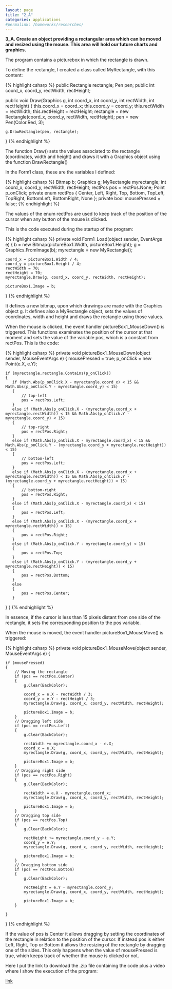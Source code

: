 ```yaml
---
layout: page
title: "2_A"
categories: applications
#permalink: /homeworks/researches/
---
```

<b>3_A. Create an object providing a rectangular area which can be moved and resized using the mouse. This area will hold our future charts and graphics.</b>


The program contains a picturebox in which the rectangle is drawn.

To define the rectangle, I created a class called MyRectangle, with this content:

{% highlight csharp %}
public Rectangle rectangle;
Pen pen;
public int coord_x, coord_y, rectWidth, rectHeight;


public void Draw(Graphics g, int coord_x, int coord_y, int rectWidth, int rectHeight)
{
    this.coord_x = coord_x;
    this.coord_y = coord_y;
    this.rectWidth = rectWidth;
    this.rectHeight = rectHeight;
    rectangle = new Rectangle(coord_x, coord_y, rectWidth, rectHeight);
    pen = new Pen(Color.Red, 3);

    g.DrawRectangle(pen, rectangle);
}
{% endhighlight %}

The function Draw() sets the values associated to the rectangle (coordinates, width and height) and draws it with a Graphics object using the function DrawRectangle()

In the Form1 class, these are the variables I defined:

{% highlight csharp %}
Bitmap b;
Graphics g;
MyRectangle myrectangle;
int coord_x, coord_y, rectWidth, rectHeight;
rectPos pos = rectPos.None;
Point p_onClick;
private enum rectPos { Center, Left, Right, Top, Bottom, TopLeft, TopRight, BottomLeft, BottomRight, None };
private bool mousePressed = false;
{% endhighlight %}

The values of the enum rectPos are used to keep track of the position of the cursor when any button of the mouse is clicked.

This is the code executed during the startup of the program:

{% highlight csharp %}
private void Form1_Load(object sender, EventArgs e)
{
    b = new Bitmap(pictureBox1.Width, pictureBox1.Height);
    g = Graphics.FromImage(b);
    myrectangle = new MyRectangle();

    coord_x = pictureBox1.Width / 4;
    coord_y = pictureBox1.Height / 4;
    rectWidth = 70;
    rectHeight = 70;
    myrectangle.Draw(g, coord_x, coord_y, rectWidth, rectHeight);

    pictureBox1.Image = b;
}
{% endhighlight %}

It defines a new bitmap, upon which drawings are made with the Graphics object g. It defines also a MyRectangle object, sets the values of coordinates, width and height and draws the rectangle using those values.

When the mouse is clicked, the event handler pictureBox1_MouseDown() is triggered. This functions examinates the position of the cursor at that moment and sets the value of the variable pos, which is a constant from rectPos. This is the code:

{% highlight csharp %}
private void pictureBox1_MouseDown(object sender, MouseEventArgs e)
{
    mousePressed = true;
    p_onClick = new Point(e.X, e.Y);

    if (myrectangle.rectangle.Contains(p_onClick))
    {
       if (Math.Abs(p_onClick.X - myrectangle.coord_x) < 15 && Math.Abs(p_onClick.Y - myrectangle.coord_y) < 15)
       {
           // top-left
           pos = rectPos.Left;
       }
       else if (Math.Abs(p_onClick.X - (myrectangle.coord_x + myrectangle.rectWidth)) < 15 && Math.Abs(p_onClick.Y - myrectangle.coord_y) < 15)
       {
           // top-right
           pos = rectPos.Right;
       }
       else if (Math.Abs(p_onClick.X - myrectangle.coord_x) < 15 && Math.Abs(p_onClick.Y - (myrectangle.coord_y + myrectangle.rectHeight)) < 15)
       {
           // bottom-left
           pos = rectPos.Left;
       }
       else if (Math.Abs(p_onClick.X - (myrectangle.coord_x + myrectangle.rectWidth)) < 15 && Math.Abs(p_onClick.Y - (myrectangle.coord_y + myrectangle.rectHeight)) < 15)
       {
           // bottom-right
           pos = rectPos.Right;
       }
       else if (Math.Abs(p_onClick.X - myrectangle.coord_x) < 15)
       {
           pos = rectPos.Left;
       }
       else if (Math.Abs(p_onClick.X - (myrectangle.coord_x + myrectangle.rectWidth)) < 15)
       {
           pos = rectPos.Right;
       }
       else if (Math.Abs(p_onClick.Y - myrectangle.coord_y) < 15)
       {
           pos = rectPos.Top;
       }
       else if (Math.Abs(p_onClick.Y - (myrectangle.coord_y + myrectangle.rectHeight)) < 15)
       {
           pos = rectPos.Bottom;
       }
       else
       {
           pos = rectPos.Center;
       }
   }
}
{% endhighlight %}

In essence, if the cursor is less than 15 pixels distant from one side of the rectangle, it sets the corresponding position to the pos variable.

When the mouse is moved, the event handler pictureBox1_MouseMove() is triggered:

{% highlight csharp %}
private void pictureBox1_MouseMove(object sender, MouseEventArgs e)
{
            
    if (mousePressed)
    {
        // Moving the rectangle
        if (pos == rectPos.Center)
        {
            g.Clear(BackColor);

            coord_x = e.X - rectWidth / 3;
            coord_y = e.Y - rectHeight / 3;
            myrectangle.Draw(g, coord_x, coord_y, rectWidth, rectHeight);

            pictureBox1.Image = b;
        }
        // Dragging left side
        if (pos == rectPos.Left)
        {
            g.Clear(BackColor);

            rectWidth += myrectangle.coord_x - e.X;
            coord_x = e.X;
            myrectangle.Draw(g, coord_x, coord_y, rectWidth, rectHeight);

            pictureBox1.Image = b;
        }
        // Dragging right side
        if (pos == rectPos.Right)
        {
            g.Clear(BackColor);

            rectWidth = e.X - myrectangle.coord_x;
            myrectangle.Draw(g, coord_x, coord_y, rectWidth, rectHeight);

            pictureBox1.Image = b;
        }
        // Dragging top side
        if (pos == rectPos.Top)
        {
            g.Clear(BackColor);

            rectHeight += myrectangle.coord_y - e.Y;
            coord_y = e.Y;
            myrectangle.Draw(g, coord_x, coord_y, rectWidth, rectHeight);

            pictureBox1.Image = b;
        }
        // Dragging bottom side
        if (pos == rectPos.Bottom)
        {
            g.Clear(BackColor);

            rectHeight = e.Y - myrectangle.coord_y;
            myrectangle.Draw(g, coord_x, coord_y, rectWidth, rectHeight);

            pictureBox1.Image = b;
        }

    }
        
} 
{% endhighlight %}

If the value of pos is Center it allows dragging by setting the coordinates of the rectangle in relation to the position of the cursor. If instead pos is either Left, Right, Top or Bottom it allows the resizing of the rectangle by dragging one of the sides. This only happens when the value of mousePressed is true, which keeps track of whether the mouse is clicked or not.


Here I put the link to download the .zip file containing the code plus a video where I show the execution of the program:

[link](https://drive.google.com/file/d/1N-EmAsdp4ORzKGICl2rnNbjDPTr7adP4/view?usp=sharing)

